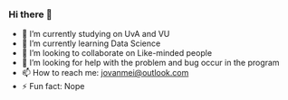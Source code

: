### Hi there 👋
- 🔭 I’m currently studying on UvA and VU
- 🌱 I’m currently learning Data Science
- 👯 I’m looking to collaborate on Like-minded people
- 🤔 I’m looking for help with the problem and bug occur in the program
- 📫 How to reach me: jovanmei@outlook.com
- ⚡ Fun fact: Nope

